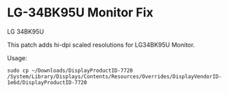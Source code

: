 # LG-34BK95U Monitor Fix
LG 34BK95U

This patch adds hi-dpi scaled resolutions for LG34BK95U Monitor. 

Usage:

```
sudo cp ~/Downloads/DisplayProductID-7720 /System/Library/Displays/Contents/Resources/Overrides/DisplayVendorID-1e6d/DisplayProductID-7720

```
